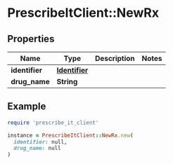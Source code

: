 # PrescribeItClient::NewRx

## Properties

| Name | Type | Description | Notes |
| ---- | ---- | ----------- | ----- |
| **identifier** | [**Identifier**](Identifier.md) |  |  |
| **drug_name** | **String** |  |  |

## Example

```ruby
require 'prescribe_it_client'

instance = PrescribeItClient::NewRx.new(
  identifier: null,
  drug_name: null
)
```

